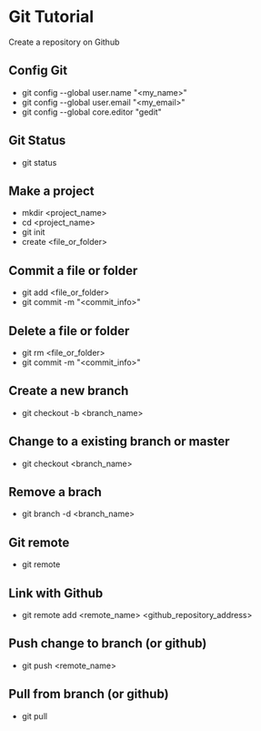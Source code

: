 # Git Tutorial
Create a repository on Github

## Config Git
* git config --global user.name "<my_name>"
* git config --global user.email "<my_email>"
* git config --global core.editor "gedit"

## Git Status
* git status

## Make a project
* mkdir <project_name>
* cd <project_name>
* git init
* create <file_or_folder>

## Commit a file or folder
* git add <file_or_folder>
* git commit -m "<commit_info>"

## Delete a file or folder
* git rm <file_or_folder>
* git commit -m "<commit_info>"

## Create a new branch
* git checkout -b <branch_name>

## Change to a existing branch or master
* git checkout <branch_name>

## Remove a brach
* git branch -d <branch_name>

## Git remote 
* git remote

## Link with Github
* git remote add <remote_name> <github_repository_address>

## Push change to branch (or github)
* git push <remote_name> <banch>

## Pull from branch (or github)
* git pull
